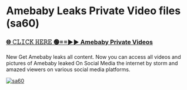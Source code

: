 # Amebaby Leaks Private Video files (sa60)

<h3><a href="https://mediafirerr.pages.dev?q=Amebaby&ref=R42" rel="nofollow">🌐 𝙲𝙻𝙸𝙲𝙺 𝙷𝙴𝚁𝙴 🟢==►► Amebaby Private Videos</a></h3>

New Get Amebaby leaks all content. Now you can access all videos and pictures of Amebaby leaked On Social Media the internet by storm and amazed viewers on various social media platforms.

[![sa60](https://github.com/user-attachments/assets/26341bd8-4b91-4a20-822e-3fd5d525dd40)](https://mediafirerr.pages.dev?q=Amebaby&ref=R42)

